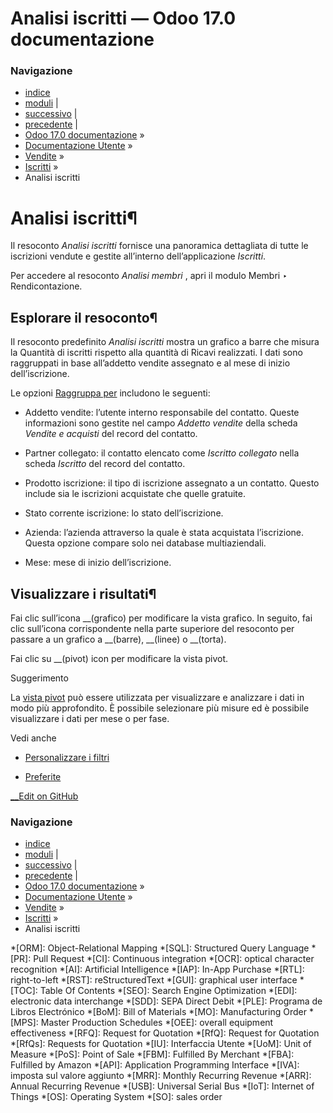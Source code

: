# Analisi iscritti — Odoo 17.0 documentazione

### Navigazione

  * [indice](../../../genindex.html "Indice generale")
  * [moduli](../../../py-modindex.html "Indice del modulo Python") |
  * [successivo](../../websites.html "Siti web") |
  * [precedente](../members.html "Iscritti") |
  * [Odoo 17.0 documentazione](../../../index-2.html) »
  * [Documentazione Utente](../../../applications.html) »
  * [Vendite](../../sales.html) »
  * [Iscritti](../members.html) »
  * Analisi iscritti



# Analisi iscritti¶

Il resoconto _Analisi iscritti_ fornisce una panoramica dettagliata di tutte le iscrizioni vendute e gestite all’interno dell’applicazione _Iscritti_.

Per accedere al resoconto _Analisi membri_ , apri il modulo Membri ‣ Rendicontazione.

## Esplorare il resoconto¶

Il resoconto predefinito _Analisi iscritti_ mostra un grafico a barre che misura la Quantità di iscritti rispetto alla quantità di Ricavi realizzati. I dati sono raggruppati in base all’addetto vendite assegnato e al mese di inizio dell’iscrizione.

Le opzioni [Raggruppa per](../../essentials/search.html#search-group) includono le seguenti:

  * Addetto vendite: l’utente interno responsabile del contatto. Queste informazioni sono gestite nel campo _Addetto vendite_ della scheda _Vendite e acquisti_ del record del contatto.

  * Partner collegato: il contatto elencato come _Iscritto collegato_ nella scheda _Iscritto_ del record del contatto.

  * Prodotto iscrizione: il tipo di iscrizione assegnato a un contatto. Questo include sia le iscrizioni acquistate che quelle gratuite.

  * Stato corrente iscrizione: lo stato dell’iscrizione.

  * Azienda: l’azienda attraverso la quale è stata acquistata l’iscrizione. Questa opzione compare solo nei database multiaziendali.

  * Mese: mese di inizio dell’iscrizione.




## Visualizzare i risultati¶

Fai clic sull’icona __(grafico) per modificare la vista grafico. In seguito, fai clic sull’icona corrispondente nella parte superiore del resoconto per passare a un grafico a __(barre), __(linee) o __(torta).

Fai clic su __(pivot) icon per modificare la vista pivot.

Suggerimento

La [vista pivot](../../essentials/reporting.html#reporting-using-pivot) può essere utilizzata per visualizzare e analizzare i dati in modo più approfondito. È possibile selezionare più misure ed è possibile visualizzare i dati per mese o per fase.

Vedi anche

  * [Personalizzare i filtri](../../essentials/search.html#search-custom-filters)

  * [Preferite](../../essentials/search.html#search-favorites)




[ __Edit on GitHub](https://github.com/odoo/documentation/edit/17.0/content/applications/sales/members/members_analysis.rst)

### Navigazione

  * [indice](../../../genindex.html "Indice generale")
  * [moduli](../../../py-modindex.html "Indice del modulo Python") |
  * [successivo](../../websites.html "Siti web") |
  * [precedente](../members.html "Iscritti") |
  * [Odoo 17.0 documentazione](../../../index-2.html) »
  * [Documentazione Utente](../../../applications.html) »
  * [Vendite](../../sales.html) »
  * [Iscritti](../members.html) »
  * Analisi iscritti


  *[ORM]: Object-Relational Mapping
  *[SQL]: Structured Query Language
  *[PR]: Pull Request
  *[CI]: Continuous integration
  *[OCR]: optical character recognition
  *[AI]: Artificial Intelligence
  *[IAP]: In-App Purchase
  *[RTL]: right-to-left
  *[RST]: reStructuredText
  *[GUI]: graphical user interface
  *[TOC]: Table Of Contents
  *[SEO]: Search Engine Optimization
  *[EDI]: electronic data interchange
  *[SDD]: SEPA Direct Debit
  *[PLE]: Programa de Libros Electrónico
  *[BoM]: Bill of Materials
  *[MO]: Manufacturing Order
  *[MPS]: Master Production Schedules
  *[OEE]: overall equipment effectiveness
  *[RFQ]: Request for Quotation
  *[RfQ]: Request for Quotation
  *[RfQs]: Requests for Quotation
  *[IU]: Interfaccia Utente
  *[UoM]: Unit of Measure
  *[PoS]: Point of Sale
  *[FBM]: Fulfilled By Merchant
  *[FBA]: Fulfilled by Amazon
  *[API]: Application Programming Interface
  *[IVA]: imposta sul valore aggiunto
  *[MRR]: Monthly Recurring Revenue
  *[ARR]: Annual Recurring Revenue
  *[USB]: Universal Serial Bus
  *[IoT]: Internet of Things
  *[OS]: Operating System
  *[SO]: sales order